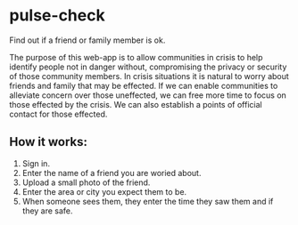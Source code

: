 # pulse-check
Find out if a friend or family member is ok. 

The purpose of this web-app is to allow communities in crisis to help identify people not in danger without, compromising the privacy or security of those community members. In crisis situations it is natural to worry about friends and family that may be effected. If we can enable communities to alleviate concern over those uneffected, we can free more time to focus on those effected by the crisis. We can also establish a points of official contact for those effected.

## How it works:
  1. Sign in.
  2. Enter the name of a friend you are woried about.
  3. Upload a small photo of the friend.
  4. Enter the area or city you expect them to be.
  5. When someone sees them, they enter the time they saw them and if they are safe.

